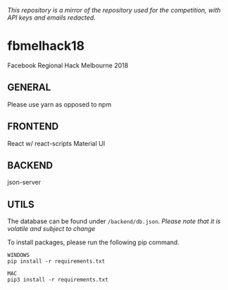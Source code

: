 _This repository is a mirror of the repository used for the competition, with API keys and emails redacted._

# fbmelhack18

Facebook Regional Hack Melbourne 2018

## GENERAL

Please use yarn as opposed to npm

## FRONTEND

React w/ react-scripts
Material UI

## BACKEND

json-server

## UTILS

The database can be found under `/backend/db.json`. _Please note that it is volatile and subject to change_

To install packages, please run the following pip command.

```
WINDOWS
pip install -r requirements.txt

MAC
pip3 install -r requirements.txt
```
